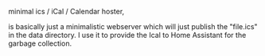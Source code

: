 minimal ics / iCal / Calendar hoster, 

is basically just a minimalistic webserver which will just publish the "file.ics" in the data directory.
I use it to provide the Ical to Home Assistant for the garbage collection.
